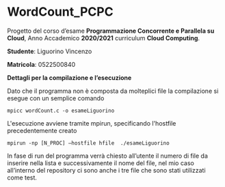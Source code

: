 # WordCount_PCPC

Progetto del corso d’esame **Programmazione Concorrente e Parallela su Cloud**, Anno Accademico **2020/2021** curriculum **Cloud Computing**.

**Studente**: Liguorino Vincenzo

**Matricola**: 0522500840

**Dettagli per la compilazione e l’esecuzione**

Dato che il programma non è composta da molteplici file la compilazione si esegue con un semplice comando
```
mpicc wordCount.c -o esameLiguorino
```

L'esecuzione avviene tramite mpirun, specificando l'hostfile precedentemente creato

```
mpirun -np [N_PROC] –hostfile hfile  ./esameLiguorino
```

In fase di run del programma verrà chiesto all’utente il numero di file da inserire nella lista e successivamente il nome del file, nel mio caso all’interno del repository ci sono anche i tre file che sono stati utilizzati come test.
